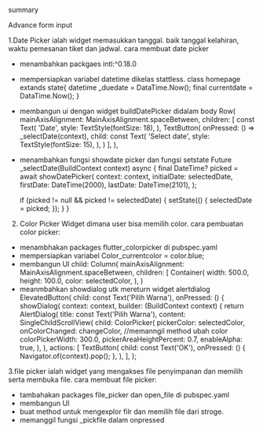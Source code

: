 summary

Advance form input 

1.Date Picker
ialah widget memasukkan tanggal. baik tanggal kelahiran, waktu pemesanan tiket dan jadwal.
cara membuat date picker
- menambahkan packgaes intl:^0.18.0
- mempersiapkan variabel datetime dikelas stattless.
class homepage extands state<homepage>{
    datetime _duedate = DataTime.Now();
    final currentdate = DataTime.Now();
}
- membangun ui dengan widget buildDatePicker didalam body
 Row(
                mainAxisAlignment: MainAxisAlignment.spaceBetween,
                children: <Widget>[
                  const Text(
                    'Date',
                    style: TextStyle(fontSize: 18),
                  ),
                  TextButton(
                    onPressed: () => _selectDate(context),
                    child: const Text(
                      'Select date',
                      style: TextStyle(fontSize: 15),
                    ),
                  )
                ],
              ),
- menambahkan fungsi showdate picker dan fungsi setstate
Future<void> _selectDate(BuildContext context) async {
    final DateTime? picked = await showDatePicker(
      context: context,
      initialDate: selectedDate,
      firstDate: DateTime(2000),
      lastDate: DateTime(2101),
    );

    if (picked != null && picked != selectedDate) {
      setState(() {
        selectedDate = picked;
      });
    }
  }

2. Color Picker
Widget dimana user bisa memilih color. 
cara pembuatan color picker:
- menambhakan packages flutter_colorpicker di pubspec.yaml
- mempersiapkan variabel 
Color_currentcolor = color.blue;
- membangun UI
child: Column(
        mainAxisAlignment: MainAxisAlignment.spaceBetween,
        children: <Widget>[
          Container(
            width: 500.0,
            height: 100.0,
            color: selectedColor,
          ),
)
- meanmbahkan showdialog utk mereturn widget alertdialog
ElevatedButton(
            child: const Text('Pilih Warna'),
            onPressed: () {
              showDialog(
                context: context,
                builder: (BuildContext context) {
                  return AlertDialog(
                    title: const Text('Pilih Warna'),
                    content: SingleChildScrollView(
                      child: ColorPicker(
                        pickerColor: selectedColor,
                        onColorChanged:
                            changeColor, //memanngil method ubah color
                        colorPickerWidth: 300.0,
                        pickerAreaHeightPercent: 0.7,
                        enableAlpha: true,
                      ),
                    ),
                    actions: <Widget>[
                      TextButton(
                        child: const Text('OK'),
                        onPressed: () {
                          Navigator.of(context).pop();
                        },
                      ),
                    ],
                  );

3.file picker
ialah widget yang mengakses file penyimpanan dan memilih serta membuka file.
cara membuat file picker:
- tambahakan packages file_picker dan open_file di pubspec.yaml
- membangun UI
- buat method untuk mengexplor filr dan memilih file dari stroge.
- memanggil fungsi _pickfile dalam onpressed





